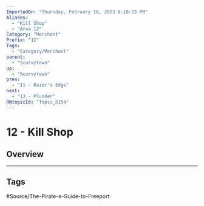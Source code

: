 ```yaml
---
ImportedOn: "Thursday, February 16, 2023 6:10:23 PM"
Aliases:
  - "Kill Shop"
  - "Area 12"
Category: "Merchant"
Prefix: "12"
Tags:
  - "Category/Merchant"
parent:
  - "Scurvytown"
up:
  - "Scurvytown"
prev:
  - "11 - Razor's Edge"
next:
  - "13 - Plunder"
RWtopicId: "Topic_5154"
---
```

# 12 - Kill Shop
## Overview

---
## Tags
#Source/The-Pirate-s-Guide-to-Freeport

